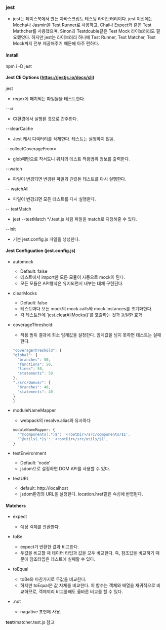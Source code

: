 ### jest

- jest는 페이스북에서 만든 자바스크립트 테스팅 라이브러리이다.
  jest 이전에는 Mocha나 Jasmin을 Test Runner로 사용하고, Chai나 Expect와 같은 Test Mathcher를 사용했으며,
  Sinon과 Testdouble같은 Test Mock 라이브러리도 필요했엇다.
  하지만 jest는 라이브러리 하나에 Test Runner, Test Matcher, Test Mock까지 전부 제공해주기 때문에 아주 편하다.

#### Install

npm i -D jest

#### Jest Cli Options (https://jestjs.io/docs/cli)

jest <regexForTestFiles>

- regex에 매치되는 파일들을 테스트한다.

--ci

- CI환경에서 실행된 것으로 간주한다.

--clearCache

- Jest 캐시 디렉터리를 삭제한다. 테스트는 실행하지 않음.

--collectCoverageFrom=<glob>

- glob패턴으로 작서도니 위치의 테스트 적용범위 정보를 출력한다.

--watch

- 파일이 변경되면 변경된 파일과 관련된 테스트를 다시 실행한다.

-- watchAll

- 파일이 변경되면 모든 테스트를 다시 실행한다.

-- testMatch

- jest --testMatch \*_/_.test.js 처럼 파일을 match로 지정해줄 수 있다.

--init

- 기본 jest.config.js 파일을 생성한다.

#### Jest Configuation (jest.config.js)

- automock

  - Default: false
  - 테스트에서 import한 모든 모듈이 자동으로 mock이 된다.
  - 모든 모듈은 API형식은 유지되면서 내부는 대체 구현된다.

- clearMocks

  - Default: false
  - 테스트마다 모든 mock의 mock.calls와 mock.instances를 초기화한다.
  - 각 테스트전에 'jest.clearAllMocks()'를 호출하는 것과 동일한 효과

- coverageThreshold

  - 적용 범위 결과에 최소 임계값을 설정한다. 임계값을 넘지 못하면 테스트는 실패한다.

  ```javascript
  "coverageThreshold": {
  "global": {
    "branches": 50,
    "functions": 50,
    "lines": 50,
    "statements": 50
  },
  "./src/Queue/": {
    "branches": 40,
    "statements": 40
  }
  }
  ```

- moduleNameMapper

  - webpack의 resolve.alias와 유사하다

  ```javascript
  moduleNameMapper: {
    '^@components(.*)$': '<rootDir>/src/components/$1',
    '^@utils(.*)$': '<rootDir>/src/utils/$1',
  }
  ```

- testEnvironment

  - Default: 'node'
  - jsdom으로 설정하면 DOM API를 사용할 수 있다.

- testURL
  - default: http://localhost
  - jsdom환경의 URL을 설정한다. location.href같은 속성에 반영된다.

#### Matchers

- expect

  - 예상 객체를 반환한다.

- toBe

  - expect가 반환한 값과 비교한다.
  - 두값을 비교할 때 데이터 타입과 값을 모두 비교한다.
    즉, 참조값을 비교하기 때문에 참조타입은 테스트에 실패할 수 있다.

- toEqual

  - toBe와 마찬가지로 두값을 비교한다.
  - 하지만 toEqual은 값 자체를 비교한다. 이 함수는 객체와 배열을 재귀적으로 비교하므로, 객체끼리 비교를해도 올바른 비교를 할 수 있다.

- .not
  - nagative 표현에 사용.

**test**/matcher.test.js 참고
